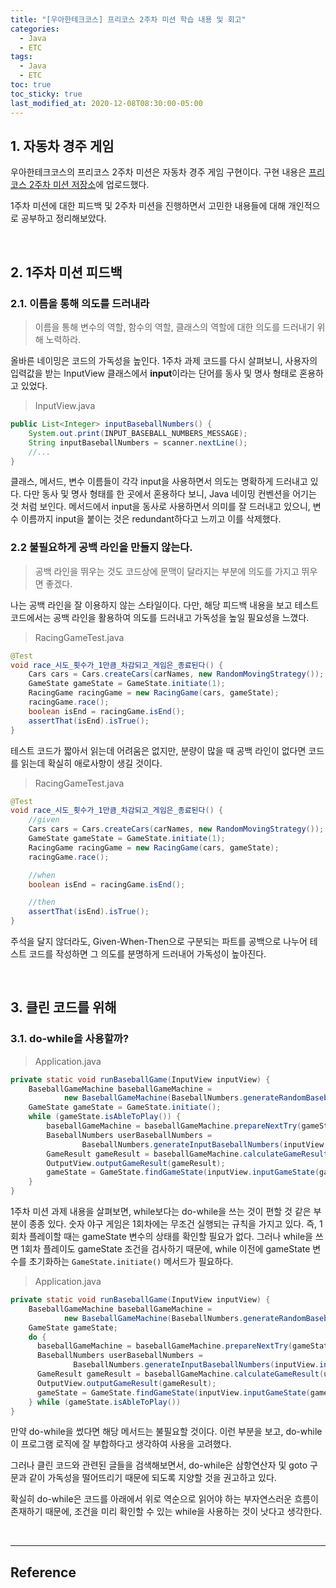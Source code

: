 ```yaml
---
title: "[우아한테크코스] 프리코스 2주차 미션 학습 내용 및 회고"
categories:
  - Java
  - ETC
tags:
  - Java
  - ETC
toc: true
toc_sticky: true
last_modified_at: 2020-12-08T08:30:00-05:00
---
```


## 1. 자동차 경주 게임

우아한테크코스의 프리코스 2주차 미션은 자동차 경주 게임 구현이다. 구현 내용은 [프리코스 2주차 미션 저장소](https://github.com/xlffm3/java-racingcar-precourse/tree/xlffm3)에 업로드했다.

1주차 미션에 대한 피드백 및 2주차 미션을 진행하면서 고민한 내용들에 대해 개인적으로 공부하고 정리해보았다.

<br>

## 2. 1주차 미션 피드백

### 2.1. 이름을 통해 의도를 드러내라

> 이름을 통해 변수의 역할, 함수의 역할, 클래스의 역할에 대한 의도를 드러내기 위해 노력하라.

올바른 네이밍은 코드의 가독성을 높인다. 1주차 과제 코드를 다시 살펴보니, 사용자의 입력값을 받는 InputView 클래스에서 **input**이라는 단어를 동사 및 명사 형태로 혼용하고 있었다.

> InputView.java

```java
public List<Integer> inputBaseballNumbers() {
    System.out.print(INPUT_BASEBALL_NUMBERS_MESSAGE);
    String inputBaseballNumbers = scanner.nextLine();
    //...
}
```

클래스, 메서드, 변수 이름들이 각각 input을 사용하면서 의도는 명확하게 드러내고 있다. 다만 동사 및 명사 형태를 한 곳에서 혼용하다 보니, Java 네이밍 컨벤션을 어기는 것 처럼 보인다. 메서드에서 input을 동사로 사용하면서 의미를 잘 드러내고 있으니, 변수 이름까지 input을 붙이는 것은 redundant하다고 느끼고 이를 삭제했다.

### 2.2 불필요하게 공백 라인을 만들지 않는다.

> 공백 라인을 뛰우는 것도 코드상에 문맥이 달라지는 부분에 의도를 가지고 뛰우면 좋겠다.

나는 공백 라인을 잘 이용하지 않는 스타일이다. 다만, 해당 피드백 내용을 보고 테스트 코드에서는 공백 라인을 활용하여 의도를 드러내고 가독성을 높일 필요성을 느꼈다.

> RacingGameTest.java

```java
@Test
void race_시도_횟수가_1만큼_차감되고_게임은_종료된다() {
    Cars cars = Cars.createCars(carNames, new RandomMovingStrategy());
    GameState gameState = GameState.initiate(1);
    RacingGame racingGame = new RacingGame(cars, gameState);
    racingGame.race();
    boolean isEnd = racingGame.isEnd();
    assertThat(isEnd).isTrue();
}
```

테스트 코드가 짧아서 읽는데 어려움은 없지만, 분량이 많을 때 공백 라인이 없다면 코드를 읽는데 확실히 애로사항이 생길 것이다.

> RacingGameTest.java

```java
@Test
void race_시도_횟수가_1만큼_차감되고_게임은_종료된다() {
    //given
    Cars cars = Cars.createCars(carNames, new RandomMovingStrategy());
    GameState gameState = GameState.initiate(1);
    RacingGame racingGame = new RacingGame(cars, gameState);
    racingGame.race();

    //when
    boolean isEnd = racingGame.isEnd();

    //then
    assertThat(isEnd).isTrue();
}
```

주석을 달지 않더라도, Given-When-Then으로 구분되는 파트를 공백으로 나누어 테스트 코드를 작성하면 그 의도를 분명하게 드러내어 가독성이 높아진다.

<br>

## 3. 클린 코드를 위해

### 3.1. do-while을 사용할까?

> Application.java

```java
private static void runBaseballGame(InputView inputView) {
    BaseballGameMachine baseballGameMachine =
            new BaseballGameMachine(BaseballNumbers.generateRandomBaseballNumbers());
    GameState gameState = GameState.initiate();
    while (gameState.isAbleToPlay()) {
        baseballGameMachine = baseballGameMachine.prepareNextTry(gameState);
        BaseballNumbers userBaseballNumbers =
                BaseballNumbers.generateInputBaseballNumbers(inputView.inputBaseballNumbers());
        GameResult gameResult = baseballGameMachine.calculateGameResult(userBaseballNumbers);
        OutputView.outputGameResult(gameResult);
        gameState = GameState.findGameState(inputView.inputGameState(gameResult));
    }
}
```

1주차 미션 과제 내용을 살펴보면, while보다는 do-while을 쓰는 것이 편할 것 같은 부분이 종종 있다. 숫자 야구 게임은 1회차에는 무조건 실행되는 규칙을 가지고 있다. 즉, 1회차 플레이할 때는 gameState 변수의 상태를 확인할 필요가 없다. 그러나 while을 쓰면 1회차 플레이도 gameState 조건을 검사하기 때문에, while 이전에 gameState 변수를 초기화하는 ``GameState.initiate()`` 메서드가 필요하다.


> Application.java

```java
private static void runBaseballGame(InputView inputView) {
    BaseballGameMachine baseballGameMachine =
            new BaseballGameMachine(BaseballNumbers.generateRandomBaseballNumbers());
    GameState gameState;
    do {
      baseballGameMachine = baseballGameMachine.prepareNextTry(gameState);
      BaseballNumbers userBaseballNumbers =
              BaseballNumbers.generateInputBaseballNumbers(inputView.inputBaseballNumbers());
      GameResult gameResult = baseballGameMachine.calculateGameResult(userBaseballNumbers);
      OutputView.outputGameResult(gameResult);
      gameState = GameState.findGameState(inputView.inputGameState(gameResult));
    } while (gameState.isAbleToPlay())
}
```

만약 do-while을 썼다면 해당 메서드는 불필요할 것이다. 이런 부분을 보고, do-while이 프로그램 로직에 잘 부합하다고 생각하여 사용을 고려했다.

그러나 클린 코드와 관련된 글들을 검색해보면서, do-while은 삼항연산자 및 goto 구문과 같이 가독성을 떨어뜨리기 때문에 되도록 지양할 것을 권고하고 있다.

확실히 do-while은 코드를 아래에서 위로 역순으로 읽어야 하는 부자연스러운 흐름이 존재하기 때문에, 조건을 미리 확인할 수 있는 while을 사용하는 것이 낫다고 생각한다.


<br>

---

## Reference
